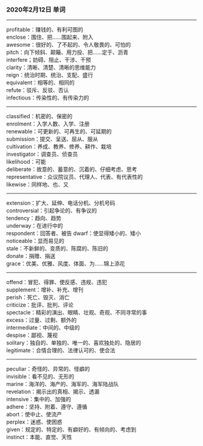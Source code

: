 ### 2020年2月12日 单词
- - -
profitable：赚钱的、有利可图的  
enclose：围住、把……围起来、附入  
awesome：很好的、了不起的、令人敬畏的、可怕的  
pitch：向下倾斜、颠簸、用力投、把……定于、沥青  
interfere；妨碍、阻止、干涉、干预  
clarity：清晰、清楚、清晰的思维能力  
reign：统治时期、统治、支配、盛行  
equivalent：相等的、相同的  
refute：驳斥、反驳、否认  
infectious：传染性的、有传染力的  
- - -
classified：机密的、保密的  
enrolment：入学人数、入学、注册  
renewable：可更新的、可再生的、可延期的  
submission：提交、呈送、屈从、服从  
cultivation：养成、教养、修养、耕作、栽培  
investigator：调查员、侦查员  
likelihood：可能  
deliberate：故意的、蓄意的、沉着的、仔细考虑、思考  
representative：众议院议员、代理人、代表、有代表性的  
likewise：同样地、也、又  
- - -
extension：扩大、延伸、电话分机、分机号码  
controversial：引起争论的、有争议的  
tendency：趋向、趋势  
underway：在进行中的  
respondent：回答者、被告 
dwarf：使显得矮小的、矮小  
noticeable：显而易见的  
stale：不新鲜的、变质的、陈腐的、陈旧的  
donate：捐赠、捐送  
grace：优美、优雅、风度、体面、为……锦上添花  
- - -
offend：冒犯、得罪、使反感、违规、违犯  
supplement：增补、补充、增刊  
perish：死亡、毁灭、消亡  
criticize：批评、批判、评论  
spectacle：精彩的演出、眼睛、壮观、奇观、不同寻常的事  
excess：过量、过剩、额外的  
intermediate：中间的、中级的  
despise：鄙视、蔑视  
solitary：独自的、单独的、唯一的、喜欢独处的、隐居的  
legitimate：合情合理的、法律认可的、使合法  
- - -
peculiar：奇怪的、异常的、怪癖的  
invisible：看不见的、无形的  
marine：海洋的、海产的、海军的、海军陆战队  
revelation：揭示出的真相、揭示、透漏  
intensive：集中的、加强的  
adhere：坚持、附着、遵守、遵循  
abort：使中止、使流产  
perplex：迷惑、使困惑  
given：规定的、特定的、有癖好的、有倾向的、考虑到  
instinct：本能、直觉、天性
